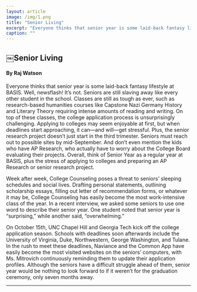 ```yaml
---
layout: article
image: /img/1.png
title: "Senior Living"
excerpt: "Everyone thinks that senior year is some laid-back fantasy lifestyle at BASIS. Well, newsflash! It’s not. Seniors are still slaving away like every other student in the school. "
caption: ""
---
```


<h2>￼Senior Living</h2>
<h4>By Raj Watson</h4>

Everyone thinks that senior year is some laid-back fantasy lifestyle at BASIS. Well, newsflash! It’s not. Seniors are still slaving away like every other student in the school. Classes are still as tough as ever, such as research-based humanities courses like Capstone Nazi Germany History and Literary Theory requiring intense amounts of reading and writing. On top of these classes, the college application process is unsurprisingly challenging. Applying to colleges may seem enjoyable at first, but when deadlines start approaching, it can—and will—get stressful. Plus, the senior research project doesn’t just start in the third trimester. Seniors must reach out to possible sites by mid-September. And don’t even mention the kids who have AP Research, who actually have to worry about the College Board evaluating their projects. Overall, think of Senior Year as a regular year at BASIS, plus the stress of applying to colleges and preparing an AP Research or senior research project.

Week after week, College Counseling poses a threat to seniors’ sleeping schedules and social lives. Drafting personal statements, outlining scholarship essays, filling out letter of recommendation forms, or whatever it may be, College Counseling has easily become the most work-intensive class of the year. In a recent interview, we asked some seniors to use one word to describe their senior year. One student noted that senior year is “surprising,” while another said, “overwhelming.”

On October 15th, UNC Chapel Hill and Georgia Tech kick off the college application season. Schools with deadlines soon afterwards include the University of Virginia, Duke, Northwestern, George Washington, and Tulane. In the rush to meet these deadlines, Naviance and the Common App have easily become the most visited websites on the seniors’ computers, with Ms. Mitrovich continuously reminding them to update their application profiles. Although the seniors have a difficult struggle ahead of them, senior year would be nothing to look forward to if it weren’t for the graduation ceremony, only seven months away.

<hr style="border-color:#7D7D7D;height:0.5px;">
